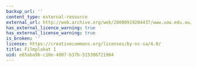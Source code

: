 ```yaml
---
backup_url: ''
content_type: external-resource
external_url: http://web.archive.org/web/20000919204437/www.uow.edu.au/~morgan/graphics/metro141.jpg
has_external_licence_warning: true
has_external_license_warning: true
is_broken: ''
license: https://creativecommons.org/licenses/by-nc-sa/4.0/
title: Filmplakat 1
uid: e65aba9b-c10e-4007-b37b-515306721964
---
```

